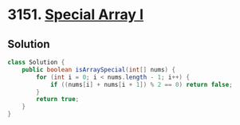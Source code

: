 # 3151. [Special Array I](https://leetcode.com/problems/special-array-i/description/?envType=daily-question&envId=2025-02-01)

## Solution

```java
class Solution {
    public boolean isArraySpecial(int[] nums) {
        for (int i = 0; i < nums.length - 1; i++) {
            if ((nums[i] + nums[i + 1]) % 2 == 0) return false;
        }
        return true;        
    }
}
```
